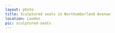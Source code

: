```yaml
---
layout: photo
title: Sculptured seats in Northumberland Avenue
location: London
pic: sculptured-seats
---
```

